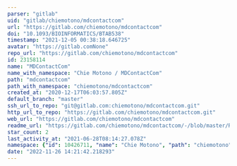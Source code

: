 ```yaml
---
parser: "gitlab"
uid: "gitlab/chiemotono/mdcontactcom"
url: "https://gitlab.com/chiemotono/mdcontactcom"
doi: "10.1093/BIOINFORMATICS/BTAB538"
timestamp: "2021-12-05 00:38:18.646725"
avatar: "https://gitlab.comNone"
repo_url: "https://gitlab.com/chiemotono/mdcontactcom"
id: 23158114
name: "MDContactCom"
name_with_namespace: "Chie Motono / MDContactCom"
path: "mdcontactcom"
path_with_namespace: "chiemotono/mdcontactcom"
created_at: "2020-12-17T06:03:57.805Z"
default_branch: "master"
ssh_url_to_repo: "git@gitlab.com:chiemotono/mdcontactcom.git"
http_url_to_repo: "https://gitlab.com/chiemotono/mdcontactcom.git"
web_url: "https://gitlab.com/chiemotono/mdcontactcom"
readme_url: "https://gitlab.com/chiemotono/mdcontactcom/-/blob/master/README.md"
star_count: 2
last_activity_at: "2021-06-28T08:14:27.078Z"
namespace: {"id": 10426711, "name": "Chie Motono", "path": "chiemotono", "kind": "user", "full_path": "chiemotono", "parent_id": null, "avatar_url": "https://secure.gravatar.com/avatar/d1011e3358d1a080eec9dddfe1ff4bdf?s=80&d=identicon", "web_url": "https://gitlab.com/chiemotono"}
date: "2022-11-26 14:21:42.218293"
---
```

